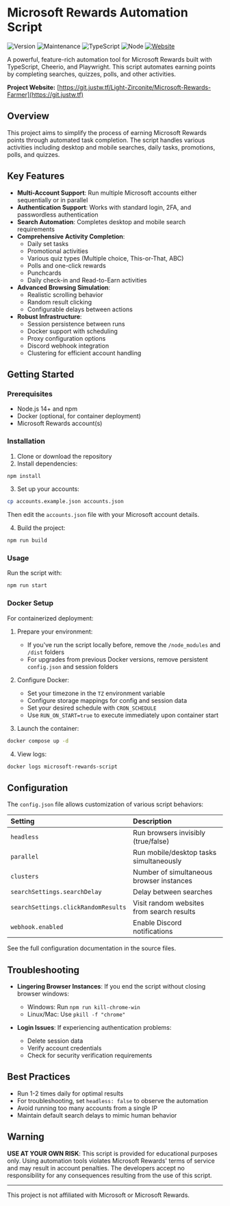 # Microsoft Rewards Automation Script

![Version](https://img.shields.io/badge/version-2.0.0-blue.svg)
![Maintenance](https://img.shields.io/badge/maintained-yes-green.svg)
![TypeScript](https://img.shields.io/badge/TypeScript-5.0+-blue.svg)
![Node](https://img.shields.io/badge/Node-14+-green.svg)
[![Website](https://img.shields.io/badge/git.justw.tf-blue.svg)](https://git.justw.tf/Light-Zirconite/Microsoft-Rewards-Farmer)

A powerful, feature-rich automation tool for Microsoft Rewards built with TypeScript, Cheerio, and Playwright. This script automates earning points by completing searches, quizzes, polls, and other activities.

**Project Website:** [https://git.justw.tf/Light-Zirconite/Microsoft-Rewards-Farmer](https://git.justw.tf)

## Overview

This project aims to simplify the process of earning Microsoft Rewards points through automated task completion. The script handles various activities including desktop and mobile searches, daily tasks, promotions, polls, and quizzes.

## Key Features

- **Multi-Account Support**: Run multiple Microsoft accounts either sequentially or in parallel
- **Authentication Support**: Works with standard login, 2FA, and passwordless authentication
- **Search Automation**: Completes desktop and mobile search requirements
- **Comprehensive Activity Completion**:
  - Daily set tasks
  - Promotional activities
  - Various quiz types (Multiple choice, This-or-That, ABC)
  - Polls and one-click rewards
  - Punchcards
  - Daily check-in and Read-to-Earn activities
- **Advanced Browsing Simulation**:
  - Realistic scrolling behavior
  - Random result clicking
  - Configurable delays between actions
- **Robust Infrastructure**:
  - Session persistence between runs
  - Docker support with scheduling
  - Proxy configuration options
  - Discord webhook integration
  - Clustering for efficient account handling

## Getting Started

### Prerequisites

- Node.js 14+ and npm
- Docker (optional, for container deployment)
- Microsoft Rewards account(s)

### Installation

1. Clone or download the repository
2. Install dependencies:
```bash
npm install
```

3. Set up your accounts:
```bash
cp accounts.example.json accounts.json
```
Then edit the `accounts.json` file with your Microsoft account details.

4. Build the project:
```bash
npm run build
```

### Usage

Run the script with:
```bash
npm run start
```

### Docker Setup

For containerized deployment:

1. Prepare your environment:
   - If you've run the script locally before, remove the `/node_modules` and `/dist` folders
   - For upgrades from previous Docker versions, remove persistent `config.json` and session folders

2. Configure Docker:
   - Set your timezone in the `TZ` environment variable
   - Configure storage mappings for config and session data
   - Set your desired schedule with `CRON_SCHEDULE`
   - Use `RUN_ON_START=true` to execute immediately upon container start

3. Launch the container:
```bash
docker compose up -d
```

4. View logs:
```bash
docker logs microsoft-rewards-script
```

## Configuration

The `config.json` file allows customization of various script behaviors:

| Setting                          | Description                                       |
| :------------------------------- | :------------------------------------------------ |
| `headless`                       | Run browsers invisibly (true/false)               |
| `parallel`                       | Run mobile/desktop tasks simultaneously           |
| `clusters`                       | Number of simultaneous browser instances          |
| `searchSettings.searchDelay`     | Delay between searches                            |
| `searchSettings.clickRandomResults` | Visit random websites from search results      |
| `webhook.enabled`                | Enable Discord notifications                      |

See the full configuration documentation in the source files.

## Troubleshooting

- **Lingering Browser Instances**: If you end the script without closing browser windows:
  - Windows: Run `npm run kill-chrome-win`
  - Linux/Mac: Use `pkill -f "chrome"`

- **Login Issues**: If experiencing authentication problems:
  - Delete session data
  - Verify account credentials
  - Check for security verification requirements

## Best Practices

- Run 1-2 times daily for optimal results
- For troubleshooting, set `headless: false` to observe the automation
- Avoid running too many accounts from a single IP
- Maintain default search delays to mimic human behavior

## Warning

**USE AT YOUR OWN RISK**: This script is provided for educational purposes only. Using automation tools violates Microsoft Rewards' terms of service and may result in account penalties. The developers accept no responsibility for any consequences resulting from the use of this script.

---

This project is not affiliated with Microsoft or Microsoft Rewards.
